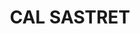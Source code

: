 ---
layout: test
title:  "CAL SASTRET"
coordinates:
  - group1:
        - [1.459288451127704, 42.35692908473461]
        - [1.459391165172417, 42.356929995836317]
        - [1.459502636455157, 42.356926487096928]
        - [1.459528832801384, 42.356838593842632]
        - [1.459427828813136, 42.356823819729641]
        - [1.459427818483473, 42.356826401235161]
        - [1.45937360744559, 42.356832674392365]
        - [1.459373992563518, 42.356829863229038]
        - [1.459353258670823, 42.356832322674521]
        - [1.459297730178208, 42.356834236232828]
        - [1.459288451127704, 42.35692908473461]
---